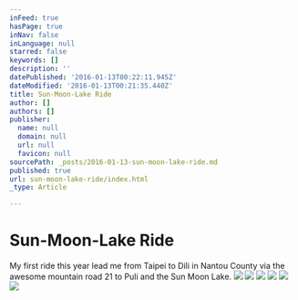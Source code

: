 ```yaml
---
inFeed: true
hasPage: true
inNav: false
inLanguage: null
starred: false
keywords: []
description: ''
datePublished: '2016-01-13T00:22:11.945Z'
dateModified: '2016-01-13T00:21:35.440Z'
title: Sun-Moon-Lake Ride
author: []
authors: []
publisher:
  name: null
  domain: null
  url: null
  favicon: null
sourcePath: _posts/2016-01-13-sun-moon-lake-ride.md
published: true
url: sun-moon-lake-ride/index.html
_type: Article

---
```

# Sun-Moon-Lake Ride

My first ride this year lead me from Taipei to Dili in Nantou County via the awesome mountain road 21 to Puli and the Sun Moon Lake.
![](https://the-grid-user-content.s3-us-west-2.amazonaws.com/12776e84-9d1d-4fd3-af09-58a910c6766c.jpg)
![](https://the-grid-user-content.s3-us-west-2.amazonaws.com/bffce688-47c4-4d0c-8583-40fc0194a6aa.jpg)
![](https://the-grid-user-content.s3-us-west-2.amazonaws.com/a60e636d-5a9a-45ea-9694-4cd58c618a52.jpg)
![](https://the-grid-user-content.s3-us-west-2.amazonaws.com/fe1ad37d-e609-4260-a23b-dab6fa506f9b.jpg)
![](https://the-grid-user-content.s3-us-west-2.amazonaws.com/f46394a2-49d5-401e-940c-d3e5214376fe.jpg)
![](https://the-grid-user-content.s3-us-west-2.amazonaws.com/2c6c38af-3b22-462a-951e-357615f95ad8.jpg)